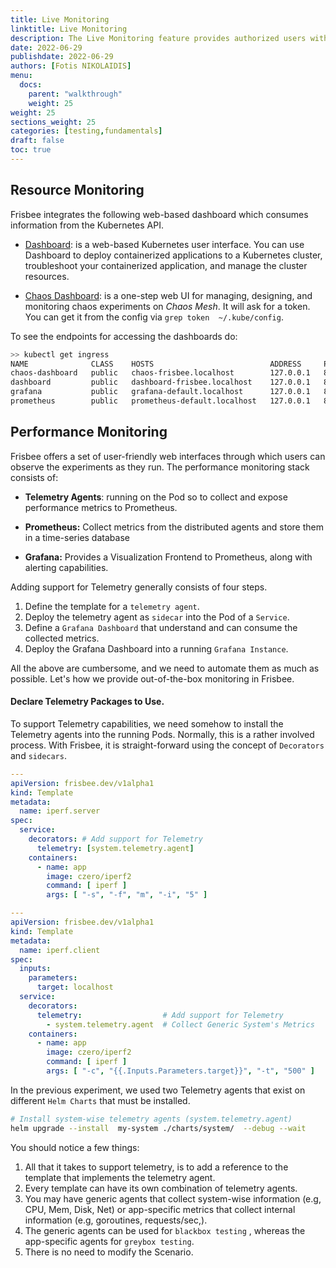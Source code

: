```yaml
---
title: Live Monitoring
linktitle: Live Monitoring
description: The Live Monitoring feature provides authorized users with the ability to monitor live interactions within the SUT.
date: 2022-06-29
publishdate: 2022-06-29
authors: [Fotis NIKOLAIDIS]
menu:
  docs:
    parent: "walkthrough"
    weight: 25
weight: 25
sections_weight: 25
categories: [testing,fundamentals]
draft: false
toc: true
---
```






## Resource Monitoring

Frisbee integrates the following web-based dashboard which consumes information from the Kubernetes API.

* [Dashboard](https://dashboard-frisbee.localhost/#/pod?namespace=mytest):  is a web-based Kubernetes user interface.
  You can use Dashboard to deploy containerized applications to a Kubernetes cluster, troubleshoot your containerized application, and manage the cluster resources.

* [Chaos Dashboard](http://chaos-frisbee.localhost/experiments): is a one-step web UI for managing, designing, and
  monitoring chaos experiments on *Chaos Mesh*. It will ask for a token. You can get it from the config
  via `grep token  ~/.kube/config`.



To see the endpoints for accessing the dashboards do: 

```bash
>> kubectl get ingress
NAME              CLASS    HOSTS                          ADDRESS     PORTS   AGE
chaos-dashboard   public   chaos-frisbee.localhost        127.0.0.1   80      47h
dashboard         public   dashboard-frisbee.localhost    127.0.0.1   80      47h
grafana           public   grafana-default.localhost      127.0.0.1   80      104s
prometheus        public   prometheus-default.localhost   127.0.0.1   80      104s
```





## Performance Monitoring

Frisbee offers a set of  user-friendly web interfaces through which  users can observe the experiments as they run. The performance monitoring stack consists of:

* **Telemetry Agents**: running on the Pod so to collect and expose performance metrics to Prometheus.

* **Prometheus:** Collect metrics from the distributed agents and store them in a time-series database

* **Grafana:** Provides a Visualization Frontend to Prometheus, along with alerting capabilities.

  

Adding support for Telemetry generally consists of four steps.

1. Define the template for a `telemetry agent`.
2. Deploy the telemetry agent as `sidecar` into the Pod of a `Service`.
3. Define a `Grafana Dashboard` that understand and can consume the collected metrics.
4. Deploy the Grafana Dashboard into a running `Grafana Instance`.



All the above are cumbersome, and we need to automate them as much as possible. Let's how we provide out-of-the-box monitoring in Frisbee.



#### Declare Telemetry Packages to Use.

To support Telemetry capabilities, we need somehow to install the Telemetry agents into the running Pods. Normally, this is a rather involved process. With Frisbee, it is straight-forward using the concept of `Decorators` and `sidecars`. 



```yaml
---
apiVersion: frisbee.dev/v1alpha1
kind: Template
metadata:
  name: iperf.server
spec:
  service:
    decorators:	# Add support for Telemetry
      telemetry: [system.telemetry.agent]
    containers:
      - name: app
        image: czero/iperf2
        command: [ iperf ]
        args: [ "-s", "-f", "m", "-i", "5" ]

---
apiVersion: frisbee.dev/v1alpha1
kind: Template
metadata:
  name: iperf.client
spec:
  inputs:
    parameters:
      target: localhost
  service:
    decorators:						
      telemetry:				  # Add support for Telemetry
        - system.telemetry.agent  # Collect Generic System's Metrics
    containers:
      - name: app
        image: czero/iperf2
        command: [ iperf ]
        args: [ "-c", "{{.Inputs.Parameters.target}}", "-t", "500" ]
```



In the previous experiment, we used two Telemetry agents that exist on different `Helm Charts` that must be installed.

```bash
# Install system-wise telemetry agents (system.telemetry.agent)
helm upgrade --install  my-system ./charts/system/  --debug --wait
```



You should notice a few things:

1. All that it takes to support telemetry, is to add a reference to the template that implements the telemetry agent.
2. Every template can have its own combination of telemetry agents.
3. You may have generic agents that collect system-wise information (e.g, CPU, Mem, Disk, Net) or app-specific metrics that collect internal information (e.g, goroutines, requests/sec,). 
4. The generic agents can be used for `blackbox testing` , whereas the app-specific agents for `greybox testing`.
5. There is no need to modify the Scenario.
